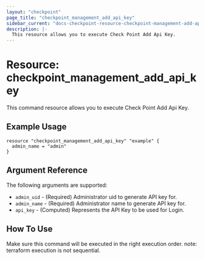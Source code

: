 ```yaml
---
layout: "checkpoint"
page_title: "checkpoint_management_add_api_key"
sidebar_current: "docs-checkpoint-resource-checkpoint-management-add-api-key"
description: |-
  This resource allows you to execute Check Point Add Api Key.
---
```


# Resource: checkpoint_management_add_api_key

This command resource allows you to execute Check Point Add Api Key.

## Example Usage


```hcl
resource "checkpoint_management_add_api_key" "example" {
  admin_name = "admin"
}
```

## Argument Reference

The following arguments are supported:

* `admin_uid` - (Required) Administrator uid to generate API key for. 
* `admin_name` - (Required) Administrator name to generate API key for.
* `api_key` - (Computed) Represents the API Key to be used for Login. 


## How To Use
Make sure this command will be executed in the right execution order. 
note: terraform execution is not sequential.  

